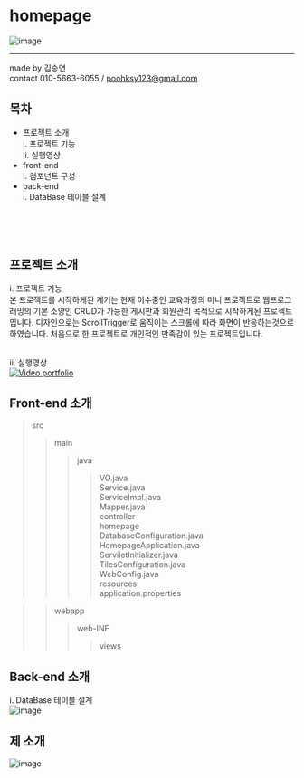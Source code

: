 # homepage 
![image](https://user-images.githubusercontent.com/69621976/120132532-76e0c880-c205-11eb-81a2-bcb60e5ea256.png)

----------------------------------------------------------------------------------------------------------------
made by 김승연<br>
contact 010-5663-6055 / poohksy123@gmail.com

## 목차

* 프로젝트 소개<br>
 i. 프로젝트 기능<br>
 ii. 실행영상<br>
* front-end<br>
 i. 컴포넌트 구성<br>
* back-end<br>
 i. DataBase 테이블 설계<br>
 <br>
 <br>
 <br>
 
 ## 프로젝트 소개

   i. 프로젝트 기능<br>
   본 프로젝트를 시작하게된 계기는 현재 이수중인 교육과정의 미니 프로젝트로 웹프로그래밍의 기본 소양인 CRUD가 가능한 게시판과 회원관리 목적으로 시작하게된 프로젝트입니다. 디자인으로는 ScrollTrigger로 움직이는 스크롤에 따라 화면이 반응하는것으로 하였습니다. 처음으로 한 프로젝트로 개인적인 만족감이 있는 프로젝트입니다. 
  <br><br>
  
   ii. 실행영상<br>
  [![Video portfolio](https://user-images.githubusercontent.com/69621976/120132532-76e0c880-c205-11eb-81a2-bcb60e5ea256.png)](https://www.youtube.com/watch?v=FCtEG9eb1To)
 
 ## Front-end 소개
 >src
 >>main
 >>>java
 >>>>VO.java<br>
 >>>>Service.java<br>
 >>>>ServiceImpl.java<br>
 >>>>Mapper.java<br>
 >>>controller<br>
 >>>homepage<br>
 >>>>DatabaseConfiguration.java<br>
 >>>>HomepageApplication.java<br>
 >>>>ServiletInitializer.java<br>
 >>>>TilesConfiguration.java<br>
 >>>>WebConfig.java<br>
 >>>resources<br>
 >>>>application.properties<br>


 >>webapp<br>
 >>>web-INF<br>
 >>>>views<br>

## Back-end 소개

i. DataBase 테이블 설계<br>
![image](https://user-images.githubusercontent.com/69621976/120148156-bcf85500-c222-11eb-9315-97b79448a75a.png)

## 제 소개

![image](https://user-images.githubusercontent.com/69621976/120148311-fc26a600-c222-11eb-8b9b-435ee55f2bcf.png)
